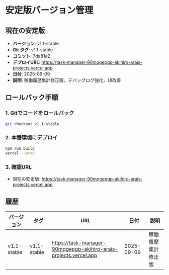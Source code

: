 # 安定版バージョン管理

## 現在の安定版
- **バージョン**: v1.1-stable
- **Git タグ**: v1.1-stable
- **コミット**: 7da81e2
- **デプロイURL**: https://task-manager-90mqgepgp-akihiro-arais-projects.vercel.app
- **日付**: 2025-09-09
- **説明**: 稼働履歴集計修正版、デバッグログ強化、UI改善

## ロールバック手順

### 1. Gitでコードをロールバック
```bash
git checkout v1.1-stable
```

### 2. 本番環境にデプロイ
```bash
npm run build
vercel --prod
```

### 3. 確認URL
- 現在の安定版: https://task-manager-90mqgepgp-akihiro-arais-projects.vercel.app

## 履歴
| バージョン | タグ | URL | 日付 | 説明 |
|-----------|------|-----|------|------|
| v1.1-stable | v1.1-stable | https://task-manager-90mqgepgp-akihiro-arais-projects.vercel.app | 2025-09-09 | 稼働履歴集計修正版 |
